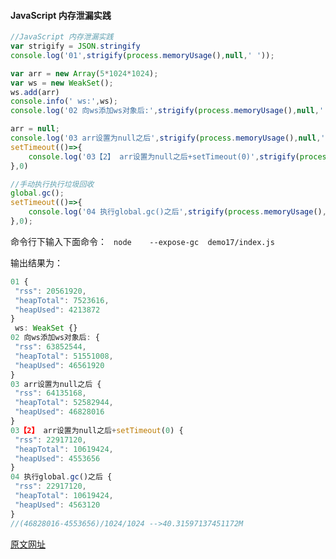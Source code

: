 #### JavaScript 内存泄漏实践```javascript //JavaScript 内存泄漏实践var strigify = JSON.stringifyconsole.log('01',strigify(process.memoryUsage(),null,' '));var arr = new Array(5*1024*1024);var ws = new WeakSet();ws.add(arr)console.info(' ws:',ws);console.log('02 向ws添加ws对象后:',strigify(process.memoryUsage(),null,' '));arr = null;console.log('03 arr设置为null之后',strigify(process.memoryUsage(),null,' '));setTimeout(()=>{    console.log('03【2】 arr设置为null之后+setTimeout(0)',strigify(process.memoryUsage(),null,' '));},0)//手动执行执行垃圾回收global.gc();setTimeout(()=>{    console.log('04 执行global.gc()之后',strigify(process.memoryUsage(),null,' '));},0);```命令行下输入下面命令：` node    --expose-gc  demo17/index.js`输出结果为：```javascript01 { "rss": 20561920, "heapTotal": 7523616, "heapUsed": 4213872} ws: WeakSet {}02 向ws添加ws对象后: { "rss": 63852544, "heapTotal": 51551008, "heapUsed": 46561920}03 arr设置为null之后 { "rss": 64135168, "heapTotal": 52582944, "heapUsed": 46828016}03【2】 arr设置为null之后+setTimeout(0) { "rss": 22917120, "heapTotal": 10619424, "heapUsed": 4553656}04 执行global.gc()之后 { "rss": 22917120, "heapTotal": 10619424, "heapUsed": 4563120}//(46828016-4553656)/1024/1024 -->40.31597137451172M```[原文网址](http://mp.weixin.qq.com/s/uHlBjM8Oy11n4sVBmuIE0Q) 